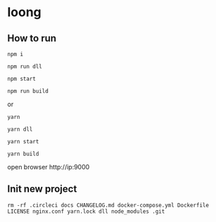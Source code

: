 # loong

## How to run

```
npm i

npm run dll

npm start

npm run build
```

or

```
yarn

yarn dll

yarn start

yarn build
```

open browser http://ip:9000

## Init new project

```
rm -rf .circleci docs CHANGELOG.md docker-compose.yml Dockerfile LICENSE nginx.conf yarn.lock dll node_modules .git
```
